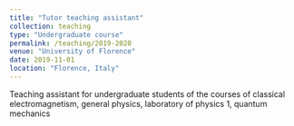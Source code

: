 ```yaml
---
title: "Tutor teaching assistant"
collection: teaching
type: "Undergraduate course"
permalink: /teaching/2019-2020
venue: "University of Florence"
date: 2019-11-01
location: "Florence, Italy"
---
```


Teaching assistant for undergraduate students of the courses of classical electromagnetism, general physics, laboratory of physics 1, quantum mechanics
